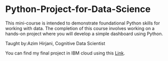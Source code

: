 # Python-Project-for-Data-Science
This mini-course is intended to demonstrate foundational Python skills for working with data. The completion of this course involves working on a hands-on project where you will develop a simple dashboard using Python.

Taught by:Azim Hirjani, Cognitive Data Scientist


You can find my final project in IBM cloud using this [Link](https://eu-de.dataplatform.cloud.ibm.com/analytics/notebooks/v2/080da1fa-9165-49cf-b6d0-bd292da3c0c3/view?access_token=77774398f198ed7ac09489db82bae9fd29a575ba2d29f372c048644b5a10a0aa).


